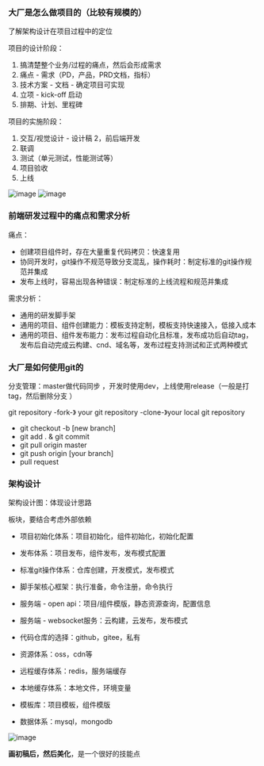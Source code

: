 ### 大厂是怎么做项目的（比较有规模的）
了解架构设计在项目过程中的定位

项目的设计阶段：

1. 搞清楚整个业务/过程的痛点，然后会形成需求
2. 痛点 - 需求（PD，产品，PRD文档，指标）
3. 技术方案 - 文档 - 确定项目可实现
4. 立项 - kick-off 启动
5. 排期、计划、里程碑

项目的实施阶段：

1. 交互/视觉设计 - 设计稿
2，前后端开发
3. 联调
4. 测试（单元测试，性能测试等）
5. 项目验收
6. 上线

![image](https://user-images.githubusercontent.com/53267289/143603746-e158fe02-7ad8-4e0a-9361-be5de214d694.png)
![image](https://user-images.githubusercontent.com/53267289/143604205-d9449284-d0c3-483f-9db7-63afb662e395.png)

### 前端研发过程中的痛点和需求分析

痛点： 
- 创建项目组件时，存在大量重复代码拷贝：快速复用
- 协同开发时，git操作不规范导致分支混乱，操作耗时：制定标准的git操作规范并集成
- 发布上线时，容易出现各种错误：制定标准的上线流程和规范并集成

需求分析：
- 通用的研发脚手架
- 通用的项目、组件创建能力：模板支持定制，模板支持快速接入，低接入成本
- 通用的项目、组件发布能力：发布过程自动化且标准，发布成功后自动tag，发布后自动完成云构建、cnd、域名等，发布过程支持测试和正式两种模式

### 大厂是如何使用git的

分支管理：master做代码同步 ，开发时使用dev，上线使用release（一般是打tag，然后删除分支 ）

git repository -fork-》 your git repository -clone-》your local git repository

- git checkout -b [new branch]
- git add . & git commit
- git pull origin master
- git push origin [your branch]
- pull request

### 架构设计

架构设计图：体现设计思路

板块，要结合考虑外部依赖
- 项目初始化体系：项目初始化，组件初始化，初始化配置
- 发布体系：项目发布，组件发布，发布模式配置
- 标准git操作体系：仓库创建，开发模式，发布模式
- 脚手架核心框架：执行准备，命令注册，命令执行
- 服务端 - open api：项目/组件模版，静态资源查询，配置信息
- 服务端 - websocket服务：云构建，云发布，发布模式

- 代码仓库的选择：github，gitee，私有
- 资源体系：oss，cdn等
- 远程缓存体系：redis，服务端缓存
- 本地缓存体系：本地文件，环境变量
- 模板库：项目模板，组件模版
- 数据体系：mysql，mongodb

![image](https://user-images.githubusercontent.com/53267289/144077441-44552f3e-e45e-460d-9817-89536351b9a6.png)

**画初稿后，然后美化**，是一个很好的技能点

